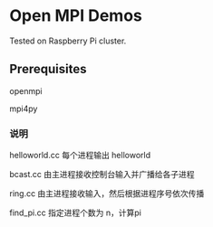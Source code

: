 # Open MPI Demos
Tested on Raspberry Pi cluster.

## Prerequisites
openmpi

mpi4py

### 说明
helloworld.cc   每个进程输出 helloworld

bcast.cc        由主进程接收控制台输入并广播给各子进程

ring.cc         由主进程接收输入，然后根据进程序号依次传播

find_pi.cc      指定进程个数为 n，计算pi
